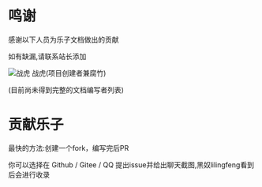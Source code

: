# 鸣谢
感谢以下人员为乐子文档做出的贡献

如有缺漏,请联系站长添加

![战虎](https://avatars.githubusercontent.com/u/141799770)
战虎(项目创建者兼腐竹)




(目前尚未得到完整的文档编写者列表)

# 贡献乐子

最快的方法:创建一个fork，编写完后PR

你可以选择在 Github / Gitee / QQ 提出issue并给出聊天截图,黑奴lilingfeng看到后会进行收录



